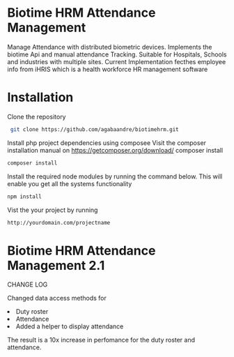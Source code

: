 # Biotime HRM Attendance Management
Manage Attendance with distributed biometric devices.
Implements the biotime Api and manual attendance Tracking.
Suitable for Hospitals, Schools and industries with multiple sites.
Current Implementation fecthes employee info from iHRIS which is a health workforce HR management software

# Installation

 Clone the repository
 ```sh
  git clone https://github.com/agabaandre/biotimehrm.git
```

 
Install php project dependencies using composee
 Visit the composer installation manual on https://getcomposer.org/download/
 composer install 
 ```sh
 composer install
```

 Install the required node modules by running the command below. This will enable you get all the systems functionality
 ```sh
 npm install
```


Vist the your project by running 

 ```sh
http://yourdomain.com/projectname
```


# Biotime HRM Attendance Management 2.1
CHANGE LOG

Changed data access methods for 
<li>
 Duty roster
 <li>
 Attendance 
 <li>
 Added a helper to display attendance

The result is a 10x increase in perfomance for the duty roster and attendance.

